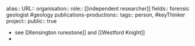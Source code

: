 alias::
URL::
organisation::
role:: [[independent researcher]] 
fields:: forensic geologist #geology 
publications-productions:: 
tags:: person, #keyThinker 
project::
public:: true

- see [[Kensington runestone]] and [[Westford Knight]]
-